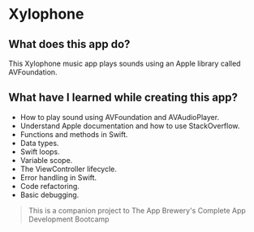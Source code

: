 
# Xylophone

## What does this app do?

This Xylophone music app plays sounds using an Apple library called AVFoundation.



## What have I learned while creating this app?

* How to play sound using AVFoundation and AVAudioPlayer.
* Understand Apple documentation and how to use StackOverflow.
* Functions and methods in Swift. 
* Data types.
* Swift loops.
* Variable scope.
* The ViewController lifecycle.
* Error handling in Swift.
* Code refactoring.
* Basic debugging.




>This is a companion project to The App Brewery's Complete App Development Bootcamp


